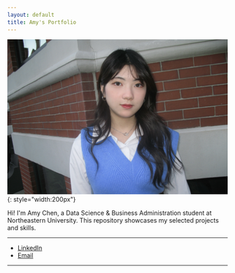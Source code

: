 ```yaml
---
layout: default
title: Amy's Portfolio
---
```


![Amy Chen](PIC.JPG){: style="width:200px"}

Hi! I'm Amy Chen, a Data Science & Business Administration student at 
Northeastern University. This repository showcases my selected projects and skills.

___

- [LinkedIn](http://linkedin.com/in/amy-chen-6651ab282)
- [Email](mailto:amychen4399.work@gmail.com)

___

